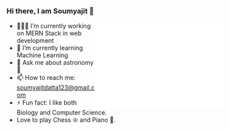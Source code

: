 ### Hi there, I am Soumyajit 👋
<img align="right" width="300" height="200" src="https://github.com/Codehackerone/github-stats/blob/master/generated/overview.svg">

- 👨🏻‍💻 I’m currently working on MERN Stack in web development
- 🌱 I’m currently learning Machine Learning
- 💬 Ask me about astronomy 🔭
- 📫 How to reach me: soumyajitdatta123@gmail.com
- ⚡ Fun fact: I like both Biology and Computer Science.
- Love to play Chess ♔ and Piano 🎹.
